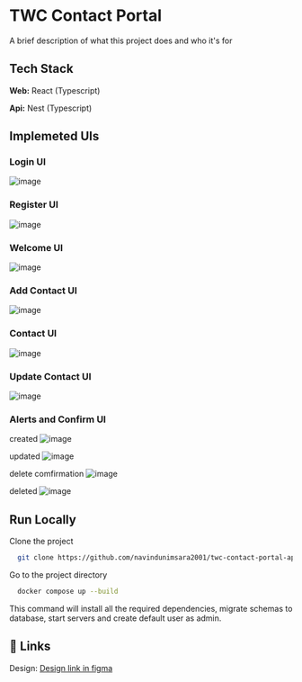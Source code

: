 
# TWC Contact Portal

A brief description of what this project does and who it's for


## Tech Stack

**Web:** React (Typescript)

**Api:** Nest (Typescript)


## Implemeted UIs
### Login UI
![image](https://github.com/user-attachments/assets/43d0ebf7-c677-47b7-b4a9-c6f446f587a6)

### Register UI
![image](https://github.com/user-attachments/assets/99027e11-663d-4ca8-bce8-ca6c51548018)

### Welcome UI
![image](https://github.com/user-attachments/assets/4fa3e093-e355-4732-986b-d4684d4a4e12)

### Add Contact UI
![image](https://github.com/user-attachments/assets/7c15af1f-a526-4bbc-a1aa-af749a00d492)

### Contact UI
![image](https://github.com/user-attachments/assets/b9a76c02-baac-4741-8ec8-2f22fe406310)

### Update Contact UI
![image](https://github.com/user-attachments/assets/763ac00c-3afa-42da-9e9f-e833547b9a4a)

###


### Alerts and Confirm UI
created
![image](https://github.com/user-attachments/assets/befaeae5-5f41-4306-abbd-ad08686dee7a)

updated
![image](https://github.com/user-attachments/assets/52d9ddc9-1003-4aed-87de-6476082bb992)

delete comfirmation
![image](https://github.com/user-attachments/assets/85c3a225-2487-4396-b8a9-d70413c9729c)

deleted
![image](https://github.com/user-attachments/assets/aa7b220c-b77a-4c4c-b418-fa6802f9a108)


## Run Locally

Clone the project

```bash
  git clone https://github.com/navindunimsara2001/twc-contact-portal-app.git
```

Go to the project directory

```bash
  docker compose up --build
```
This command will install all the required dependencies, migrate schemas to database, start servers and create default user as admin.




## 🔗 Links
Design: [Design link in figma](https://www.figma.com/design/4f8t98A25BOn8VmAvymWyF/Contacts-Portal---Intern?node-id=0-1&p=f&t=V0G1WibTYGLXflue-0)



